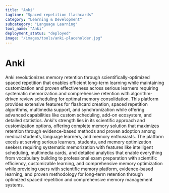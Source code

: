 ```yaml
---
title: "Anki"
tagline: "Spaced repetition flashcards"
category: "Learning & Development"
subcategory: "Language Learning"
tool_name: "Anki"
deployment_status: "deployed"
image: "/images/tools/anki-placeholder.jpg"
---
```


# Anki

Anki revolutionizes memory retention through scientifically-optimized spaced repetition that enables efficient long-term learning while maintaining customization and proven effectiveness across serious learners requiring systematic memorization and comprehensive retention with algorithm-driven review scheduling for optimal memory consolidation. This platform provides extensive features for flashcard creation, spaced repetition algorithms, multimedia support, and synchronization while offering advanced capabilities like custom scheduling, add-on ecosystem, and detailed statistics. Anki's strength lies in its scientific approach and customization options, offering complete memory solution that maximizes retention through evidence-based methods and proven adoption among medical students, language learners, and memory enthusiasts. The platform excels at serving serious learners, students, and memory optimization seekers requiring systematic memorization with features like intelligent scheduling, multimedia cards, and detailed analytics that enable everything from vocabulary building to professional exam preparation with scientific efficiency, customizable learning, and comprehensive memory optimization while providing users with scientific memory platform, evidence-based learning, and proven methodology for long-term retention through optimized spaced repetition and comprehensive memory management systems.